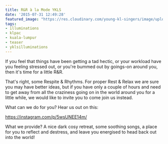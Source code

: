 ```yaml
---
title: R&R à la Mode YKLS
date: '2015-07-31 12:49:28'
featured_image: "https://res.cloudinary.com/young-kl-singers/image/upload/v1523173021/150731-RR-la-Mode-YKLS-Feature.jpg"
tags:
- illuminations
- klpac
- kuala-lumpur
- teaser
- yklsilluminations
---
```


If you feel that things have been getting a tad hectic, or your workload have you feeling stressed out, or you're bummed out by goings-on around you, then it's time for a little R&R.

That's right, some Respite & Rhythms. For proper Rest & Relax we are sure you may have better ideas, but if you have only a couple of hours and need to get away from all the craziness going on in the world around you for a little while, we would like to invite you to come join us instead.

What can we do for you? Hear us out on this:

https://instagram.com/p/5wsUNEE14m/

What we provide? A nice dark cosy retreat, some soothing songs, a place for you to reflect and destress, and leave you energised to head back out into the world!
